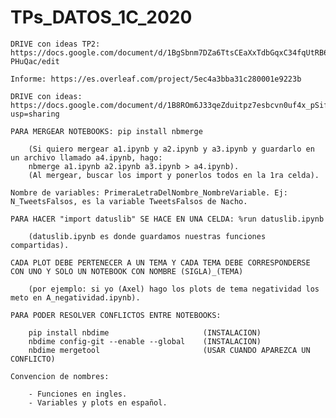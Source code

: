 # TPs_DATOS_1C_2020

    DRIVE con ideas TP2: https://docs.google.com/document/d/1BgSbnm7DZa6TtsCEaXxTdbGqxC34fqUtRB6p-PHuQac/edit

    Informe: https://es.overleaf.com/project/5ec4a3bba31c280001e9223b

    DRIVE con ideas: https://docs.google.com/document/d/1B8ROm6J33qeZduitpz7esbcvn0uf4x_pSifhdH9x5JU/edit?usp=sharing

    PARA MERGEAR NOTEBOOKS: pip install nbmerge

        (Si quiero mergear a1.ipynb y a2.ipynb y a3.ipynb y guardarlo en un archivo llamado a4.ipynb, hago:
        nbmerge a1.ipynb a2.ipynb a3.ipynb > a4.ipynb).
        (Al mergear, buscar los import y ponerlos todos en la 1ra celda).

    Nombre de variables: PrimeraLetraDelNombre_NombreVariable. Ej: N_TweetsFalsos, es la variable TweetsFalsos de Nacho.

    PARA HACER "import datuslib" SE HACE EN UNA CELDA: %run datuslib.ipynb

        (datuslib.ipynb es donde guardamos nuestras funciones compartidas).
    
    CADA PLOT DEBE PERTENECER A UN TEMA Y CADA TEMA DEBE CORRESPONDERSE CON UNO Y SOLO UN NOTEBOOK CON NOMBRE (SIGLA)_(TEMA)

        (por ejemplo: si yo (Axel) hago los plots de tema negatividad los meto en A_negatividad.ipynb).
        
    PARA PODER RESOLVER CONFLICTOS ENTRE NOTEBOOKS: 

        pip install nbdime                     (INSTALACION)
        nbdime config-git --enable --global    (INSTALACION)
        nbdime mergetool                       (USAR CUANDO APAREZCA UN CONFLICTO)

    Convencion de nombres: 

        - Funciones en ingles.
        - Variables y plots en español.
